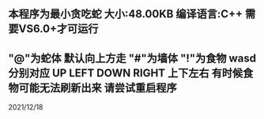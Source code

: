 本程序为最小贪吃蛇
大小:48.00KB
编译语言:C++
需要VS6.0+才可运行
-----------------------
"@"为蛇体 默认向上方走
"#"为墙体
"!"为食物 
wasd 分别对应 UP LEFT DOWN RIGHT 上下左右
有时候食物可能无法刷新出来 请尝试重启程序
-----------------------
2021/12/18
